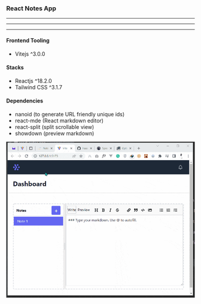 ### React Notes App
___
___
___



#### Frontend Tooling
- Vitejs ^3.0.0

#### Stacks
- Reactjs ^18.2.0
- Tailwind CSS ^3.1.7

#### Dependencies
- nanoid      (to generate URL friendly unique ids)
- react-mde   (React markdown editor)
- react-split (split scrollable view)
- showdown    (preview markdown)


![](public/images/preview_gif.gif)